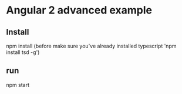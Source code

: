 # Angular 2 advanced example

## Install
npm install (before make sure you've already installed typescript 'npm install tsd -g')

## run
 npm start

